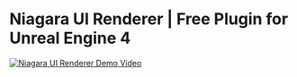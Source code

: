 # Niagara UI Renderer | Free Plugin for Unreal Engine 4

[![Niagara UI Renderer Demo Video](http://img.youtube.com/vi/iFa40Sf4QPA/0.jpg)](http://www.youtube.com/watch?v=iFa40Sf4QPA "Niagara UI Renderer Demo")
